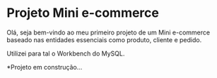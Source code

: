 # Projeto Mini e-commerce


Olá, seja bem-vindo ao meu primeiro projeto de um Mini e-commerce baseado nas entidades essenciais como produto, cliente e pedido.

Utilizei para tal o Workbench do MySQL.

*Projeto em construção...

